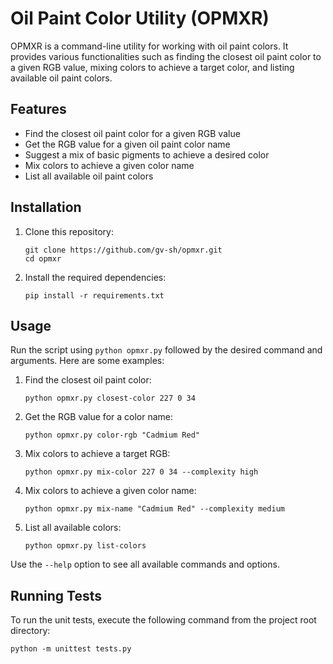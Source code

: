 # Oil Paint Color Utility (OPMXR)

OPMXR is a command-line utility for working with oil paint colors. It provides various functionalities such as finding the closest oil paint color to a given RGB value, mixing colors to achieve a target color, and listing available oil paint colors.

## Features

- Find the closest oil paint color for a given RGB value
- Get the RGB value for a given oil paint color name
- Suggest a mix of basic pigments to achieve a desired color
- Mix colors to achieve a given color name
- List all available oil paint colors

## Installation

1. Clone this repository:
   ```
   git clone https://github.com/gv-sh/opmxr.git
   cd opmxr
   ```

2. Install the required dependencies:
   ```
   pip install -r requirements.txt
   ```

## Usage

Run the script using `python opmxr.py` followed by the desired command and arguments. Here are some examples:

1. Find the closest oil paint color:
   ```
   python opmxr.py closest-color 227 0 34
   ```

2. Get the RGB value for a color name:
   ```
   python opmxr.py color-rgb "Cadmium Red"
   ```

3. Mix colors to achieve a target RGB:
   ```
   python opmxr.py mix-color 227 0 34 --complexity high
   ```

4. Mix colors to achieve a given color name:
   ```
   python opmxr.py mix-name "Cadmium Red" --complexity medium
   ```

5. List all available colors:
   ```
   python opmxr.py list-colors
   ```

Use the `--help` option to see all available commands and options.

## Running Tests

To run the unit tests, execute the following command from the project root directory:
```
python -m unittest tests.py
```